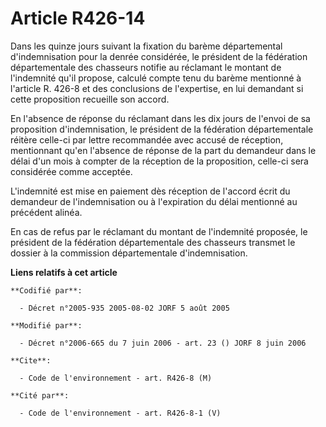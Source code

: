 # Article R426-14

Dans les quinze jours suivant la fixation du barème départemental d'indemnisation pour la denrée considérée, le président de
la fédération départementale des chasseurs notifie au réclamant le montant de l'indemnité qu'il propose, calculé compte tenu
du barème mentionné à l'article R. 426-8 et des conclusions de l'expertise, en lui demandant si cette proposition recueille
son accord.

En l'absence de réponse du réclamant dans les dix jours de l'envoi de sa proposition d'indemnisation, le président de la
fédération départementale réitère celle-ci par lettre recommandée avec accusé de réception, mentionnant qu'en l'absence de
réponse de la part du demandeur dans le délai d'un mois à compter de la réception de la proposition, celle-ci sera considérée
comme acceptée.

L'indemnité est mise en paiement dès réception de l'accord écrit du demandeur de l'indemnisation ou à l'expiration du délai
mentionné au précédent alinéa.

En cas de refus par le réclamant du montant de l'indemnité proposée, le président de la fédération départementale des
chasseurs transmet le dossier à la commission départementale d'indemnisation.

**Liens relatifs à cet article**

	**Codifié par**:

	  - Décret n°2005-935 2005-08-02 JORF 5 août 2005

	**Modifié par**:

	  - Décret n°2006-665 du 7 juin 2006 - art. 23 () JORF 8 juin 2006

	**Cite**:

	  - Code de l'environnement - art. R426-8 (M)

	**Cité par**:

	  - Code de l'environnement - art. R426-8-1 (V)
